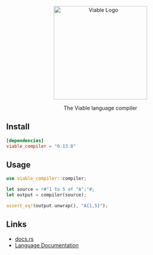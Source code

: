 <p align="center">
    <img alt="Viable Logo" height="250px" src="https://user-images.githubusercontent.com/14347895/159065887-51a2d948-ae6f-48c4-9dd2-1ee69e76b19f.png">
</p>

<p align="center">
The Viable language compiler
</p>

## Install

```toml
[dependencies]
viable_compiler = "0.13.8"
```

## Usage

```rust
use viable_compiler::compiler;

let source = r#"1 to 5 of "A";"#;
let output = compiler(source);

assert_eq!(output.unwrap(), "A{1,5}");
```

## Links

- [docs.rs](https://docs.rs/viable_compiler/)
- [Language Documentation](https://yoav-lavi.github.io/viable/book/)